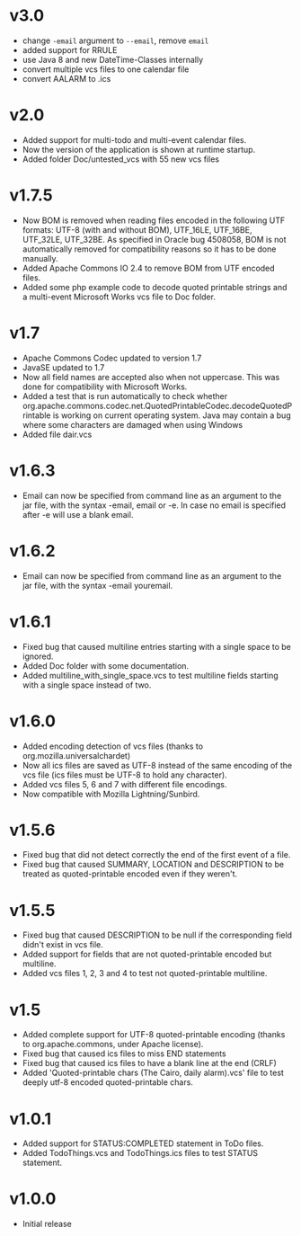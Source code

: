 # v3.0
* change `-email` argument to `--email`, remove `email` 
* added support for RRULE
* use Java 8 and new DateTime-Classes internally
* convert multiple vcs files to one calendar file
* convert AALARM to .ics 

# v2.0
* Added support for multi-todo and multi-event calendar files.
* Now the version of the application is shown at runtime startup.
* Added folder Doc/untested_vcs with 55 new vcs files

# v1.7.5
* Now BOM is removed when reading files encoded in the following UTF formats: UTF-8 (with and without BOM), UTF_16LE, UTF_16BE, UTF_32LE, UTF_32BE. As specified in Oracle bug 4508058, BOM is not automatically removed for compatibility reasons so it has to be done manually.
* Added Apache Commons IO 2.4 to remove BOM from UTF encoded files.
* Added some php example code to decode quoted printable strings and a multi-event Microsoft Works vcs file to Doc folder.

# v1.7
* Apache Commons Codec updated to version 1.7
* JavaSE updated to 1.7
* Now all field names are accepted also when not uppercase. This was done for compatibility with Microsoft Works.
* Added a test that is run automatically to check whether org.apache.commons.codec.net.QuotedPrintableCodec.decodeQuotedPrintable is working on current operating system. Java may contain a bug where some characters are damaged when using Windows
* Added file dair.vcs

# v1.6.3
* Email can now be specified from command line as an argument to the jar file, with the syntax -email, email or -e. In case no email is specified after -e will use a blank email.

# v1.6.2
* Email can now be specified from command line as an argument to the jar file, with the syntax -email youremail.

# v1.6.1
* Fixed bug that caused multiline entries starting with a single space to be ignored.
* Added Doc folder with some documentation.
* Added multiline_with_single_space.vcs to test multiline fields starting with a single space instead of two.

# v1.6.0
* Added encoding detection of vcs files (thanks to org.mozilla.universalchardet)
* Now all ics files are saved as UTF-8 instead of the same encoding of the vcs file (ics files must be UTF-8 to hold any character).
* Added vcs files 5, 6 and 7 with different file encodings.
* Now compatible with Mozilla Lightning/Sunbird.

# v1.5.6
* Fixed bug that did not detect correctly the end of the first event of a file.
* Fixed bug that caused SUMMARY, LOCATION and DESCRIPTION to be treated as quoted-printable encoded even if they weren't.

# v1.5.5
* Fixed bug that caused DESCRIPTION to be null if the corresponding field didn't exist in vcs file.
* Added support for fields that are not quoted-printable encoded but multiline.
* Added vcs files 1, 2, 3 and 4 to test not quoted-printable multiline.

# v1.5
* Added complete support for UTF-8 quoted-printable encoding (thanks to org.apache.commons, under Apache license).
* Fixed bug that caused ics files to miss END statements
* Fixed bug that caused ics files to have a blank line at the end (CRLF)
* Added 'Quoted-printable chars (The Cairo, daily alarm).vcs' file to test deeply utf-8 encoded quoted-printable chars.

# v1.0.1
* Added support for STATUS:COMPLETED statement in ToDo files.
* Added TodoThings.vcs and TodoThings.ics files to test STATUS statement.

# v1.0.0
* Initial release
